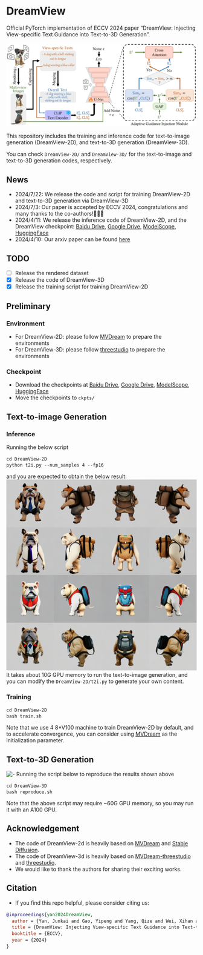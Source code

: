 # DreamView
Official PyTorch implementation of ECCV 2024 paper “DreamView: Injecting View-specific Text Guidance into Text-to-3D Generation”. 

![-](assets/2D.png)

This repository includes the training and inference code for text-to-image generation (DreamView-2D), and text-to-3D generation (DreamView-3D).

You can check `DreamView-2D/` and `DreamView-3D/` for the text-to-image and text-to-3D generation codes, respectively.

## News
- 2024/7/22: We release the code and script for training DreamView-2D and text-to-3D generation via DreamView-3D
- 2024/7/3: Our paper is accepted by ECCV 2024, congratulations and many thanks to the co-authors!🥳🎉🎊
- 2024/4/11: We release the inference code of DreamView-2D, and the DreamView checkpoint: [Baidu Drive](https://pan.baidu.com/s/19k9qK7bNNWlChWfe483s9w?pwd=r3ie), [Google Drive](https://drive.google.com/file/d/1MD35zN5niGkV_u77cyLClpVFKjreO1Bf/view?usp=sharing), [ModelScope](https://www.modelscope.cn/models/Drinky/DreamView/summary), [HuggingFace](https://huggingface.co/Drinky/DreamView)
- 2024/4/10: Our arxiv paper can be found [here](https://arxiv.org/abs/2404.06119)

## TODO
- [ ] Release the rendered dataset
- [x] Release the code of DreamView-3D
- [x] Release the training script for training DreamView-2D

## Preliminary
### Environment
- For DreamView-2D: please follow [MVDream](https://github.com/bytedance/MVDream) to prepare the environments
- For DreamView-3D: please follow [threestudio](https://github.com/threestudio-project/threestudio) to prepare the environments

### Checkpoint
- Download the checkpoints at [Baidu Drive](https://pan.baidu.com/s/19k9qK7bNNWlChWfe483s9w?pwd=r3ie), [Google Drive](https://drive.google.com/file/d/1MD35zN5niGkV_u77cyLClpVFKjreO1Bf/view?usp=sharing), [ModelScope](https://www.modelscope.cn/models/Drinky/DreamView/summary), [HuggingFace](https://huggingface.co/Drinky/DreamView)
- Move the checkpoints to `ckpts/`

## Text-to-image Generation
### Inference
Running the below script
```
cd DreamView-2D
python t2i.py --num_samples 4 --fp16
```
and you are expected to obtain the below result:
![-](assets/output-2d.png)
It takes about 10G GPU memory to run the text-to-image generation, and you can modify the `DreamView-2D/t2i.py` to generate your own content.

### Training
```
cd DreamView-2D
bash train.sh
```
Note that we use 4 8*V100 machine to train DreamView-2D by default, and to accelerate convergence, you can consider using [MVDream](https://github.com/bytedance/MVDream) as the initialization parameter.

## Text-to-3D Generation
![-](assets/output-3d.gif)
Running the script below to reproduce the results shown above
```
cd DreamView-3D
bash reproduce.sh
```
Note that the above script may require ~60G GPU memory, so you may run it with an A100 GPU.

## Acknowledgement
- The code of DreamView-2d is heavily based on [MVDream](https://github.com/bytedance/MVDream) and [Stable Diffusion](https://huggingface.co/stabilityai/stable-diffusion-2-1-base).
- The code of DreamView-3d is heavily based on [MVDream-threestudio](https://github.com/bytedance/MVDream-threestudio) and [threestudio](https://github.com/threestudio-project/threestudio). 
- We would like to thank the authors for sharing their exciting works.

## Citation
- If you find this repo helpful, please consider citing us:
``` bibtex
@inproceedings{yan2024DreamView,
  author = {Yan, Junkai and Gao, Yipeng and Yang, Qize and Wei, Xihan and Xie, Xuansong and Wu, Ancong and Zheng, Wei-Shi},
  title = {DreamView: Injecting View-specific Text Guidance into Text-to-3D Generation},
  booktitle = {ECCV},
  year = {2024}
}
```
